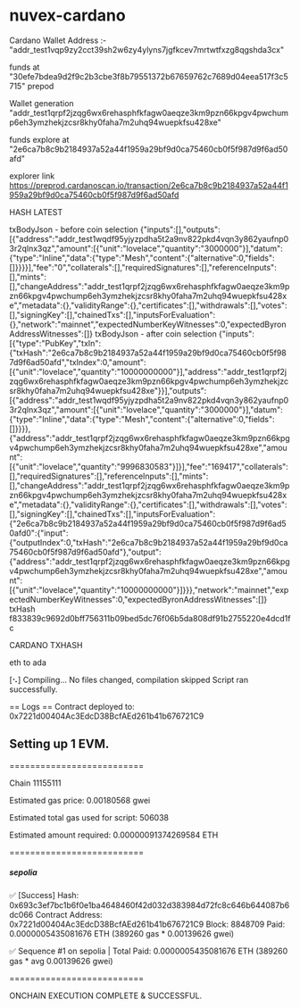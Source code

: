 # nuvex-cardano
Cardano Wallet 
Address :- "addr_test1vqp9zy2cct39sh2w6zy4ylyns7jgfkcev7mrtwtfxzg8qgshda3cx"

funds at "30efe7bdea9d2f9c2b3cbe3f8b79551372b67659762c7689d04eea517f3c5715" prepod 

Wallet generation 
"addr_test1qrpf2jzqg6wx6rehasphfkfagw0aeqze3km9pzn66kpgv4pwchump6eh3ymzhekjzcsr8khy0faha7m2uhq94wuepkfsu428xe"

funds explore at "2e6ca7b8c9b2184937a52a44f1959a29bf9d0ca75460cb0f5f987d9f6ad50afd"

explorer link https://preprod.cardanoscan.io/transaction/2e6ca7b8c9b2184937a52a44f1959a29bf9d0ca75460cb0f5f987d9f6ad50afd

HASH LATEST 


txBodyJson - before coin selection {"inputs":[],"outputs":[{"address":"addr_test1wqdf95yjyzpdha5t2a9nv822pkd4vqn3y862yaufnp03r2qlnx3qz","amount":[{"unit":"lovelace","quantity":"3000000"}],"datum":{"type":"Inline","data":{"type":"Mesh","content":{"alternative":0,"fields":[]}}}}],"fee":"0","collaterals":[],"requiredSignatures":[],"referenceInputs":[],"mints":[],"changeAddress":"addr_test1qrpf2jzqg6wx6rehasphfkfagw0aeqze3km9pzn66kpgv4pwchump6eh3ymzhekjzcsr8khy0faha7m2uhq94wuepkfsu428xe","metadata":{},"validityRange":{},"certificates":[],"withdrawals":[],"votes":[],"signingKey":[],"chainedTxs":[],"inputsForEvaluation":{},"network":"mainnet","expectedNumberKeyWitnesses":0,"expectedByronAddressWitnesses":[]}
txBodyJson - after coin selection {"inputs":[{"type":"PubKey","txIn":{"txHash":"2e6ca7b8c9b2184937a52a44f1959a29bf9d0ca75460cb0f5f987d9f6ad50afd","txIndex":0,"amount":[{"unit":"lovelace","quantity":"10000000000"}],"address":"addr_test1qrpf2jzqg6wx6rehasphfkfagw0aeqze3km9pzn66kpgv4pwchump6eh3ymzhekjzcsr8khy0faha7m2uhq94wuepkfsu428xe"}}],"outputs":[{"address":"addr_test1wqdf95yjyzpdha5t2a9nv822pkd4vqn3y862yaufnp03r2qlnx3qz","amount":[{"unit":"lovelace","quantity":"3000000"}],"datum":{"type":"Inline","data":{"type":"Mesh","content":{"alternative":0,"fields":[]}}}},{"address":"addr_test1qrpf2jzqg6wx6rehasphfkfagw0aeqze3km9pzn66kpgv4pwchump6eh3ymzhekjzcsr8khy0faha7m2uhq94wuepkfsu428xe","amount":[{"unit":"lovelace","quantity":"9996830583"}]}],"fee":"169417","collaterals":[],"requiredSignatures":[],"referenceInputs":[],"mints":[],"changeAddress":"addr_test1qrpf2jzqg6wx6rehasphfkfagw0aeqze3km9pzn66kpgv4pwchump6eh3ymzhekjzcsr8khy0faha7m2uhq94wuepkfsu428xe","metadata":{},"validityRange":{},"certificates":[],"withdrawals":[],"votes":[],"signingKey":[],"chainedTxs":[],"inputsForEvaluation":{"2e6ca7b8c9b2184937a52a44f1959a29bf9d0ca75460cb0f5f987d9f6ad50afd0":{"input":{"outputIndex":0,"txHash":"2e6ca7b8c9b2184937a52a44f1959a29bf9d0ca75460cb0f5f987d9f6ad50afd"},"output":{"address":"addr_test1qrpf2jzqg6wx6rehasphfkfagw0aeqze3km9pzn66kpgv4pwchump6eh3ymzhekjzcsr8khy0faha7m2uhq94wuepkfsu428xe","amount":[{"unit":"lovelace","quantity":"10000000000"}]}}},"network":"mainnet","expectedNumberKeyWitnesses":0,"expectedByronAddressWitnesses":[]}
txHash f833839c9692d0bff756311b09bed5dc76f06b5da808df91b2755220e4dcd1fc



CARDANO TXHASH 


eth to ada 

[⠢] Compiling...
No files changed, compilation skipped
Script ran successfully.

== Logs ==
  Contract deployed to: 0x7221d00404Ac3EdcD38BcfAEd261b41b676721C9

## Setting up 1 EVM.

==========================

Chain 11155111

Estimated gas price: 0.00180568 gwei

Estimated total gas used for script: 506038

Estimated amount required: 0.00000091374269584 ETH

==========================

##### sepolia
✅  [Success] Hash: 0x693c3ef7bc1b6f0e1ba4648460f42d032d383984d72fc8c646b644087b6dc066
Contract Address: 0x7221d00404Ac3EdcD38BcfAEd261b41b676721C9
Block: 8848709
Paid: 0.0000005435081676 ETH (389260 gas * 0.00139626 gwei)

✅ Sequence #1 on sepolia | Total Paid: 0.0000005435081676 ETH (389260 gas * avg 0.00139626 gwei)


==========================

ONCHAIN EXECUTION COMPLETE & SUCCESSFUL.

